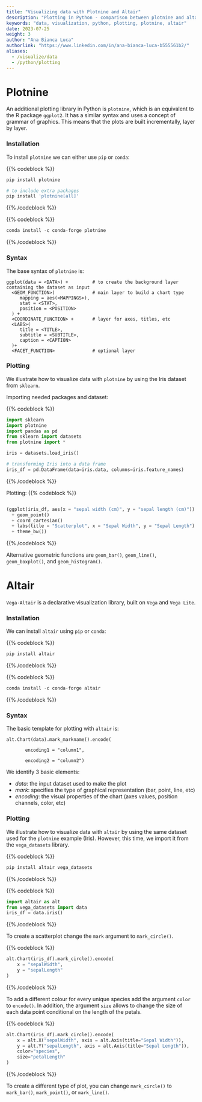 ```yaml
---
title: "Visualizing data with Plotnine and Altair"
description: "Plotting in Python - comparison between plotnine and altair"
keywords: "data, visualization, python, plotting, plotnine, altair"
date: 2023-07-25
weight: 3
author: "Ana Bianca Luca"
authorlink: "https://www.linkedin.com/in/ana-bianca-luca-b555561b2/"
aliases:
  - /visualize/data
  - /python/plotting
---
```


# Plotnine

An additional plotting library in Python is `plotnine`, which is an equivalent to the R package `ggplot2`. It has a similar syntax and uses a concept of grammar of graphics. This means that the plots are built incrementally, layer by layer. 

### Installation 

To install `plotnine` we can either use `pip` or `conda`: 

{{% codeblock %}}
```python
pip install plotnine

# to include extra packages
pip install 'plotnine[all]'
```
{{% /codeblock %}}

{{% codeblock %}}
```python
conda install -c conda-forge plotnine
```
{{% /codeblock %}}

### Syntax

The base syntax of `plotnine` is:


```
ggplot(data = <DATA>) +         # to create the background layer containing the dataset as input
  <GEOM_FUNCTION>(              # main layer to build a chart type
     mapping = aes(<MAPPINGS>),
     stat = <STAT>, 
     position = <POSITION>
  ) +
  <COORDINATE_FUNCTION> +       # layer for axes, titles, etc
  <LABS>(
     title = <TITLE>,
     subtitle = <SUBTITLE>,
     caption = <CAPTION>
  )+
  <FACET_FUNCTION>              # optional layer
```

### Plotting

We illustrate how to visualize data with `plotnine` by using the Iris dataset from `sklearn`. 

Importing needed packages and dataset:

{{% codeblock %}}
```python
import sklearn
import plotnine
import pandas as pd
from sklearn import datasets
from plotnine import *

iris = datasets.load_iris()

# transforming Iris into a data frame
iris_df = pd.DataFrame(data=iris.data, columns=iris.feature_names)
```
{{% /codeblock %}}

Plotting:
{{% codeblock %}}
```python

(ggplot(iris_df, aes(x = "sepal width (cm)", y = "sepal length (cm)"))
  + geom_point()
  + coord_cartesian()
  + labs(title = "Scatterplot", x = "Sepal Width", y = "Sepal Length")
  + theme_bw())

```
{{% /codeblock %}}

Alternative geometric functions are `geom_bar()`, `geom_line()`, `geom_boxplot()`, and `geom_histogram()`.

# Altair

`Vega-Altair` is a declarative visualization library, built on `Vega` and `Vega Lite`.

### Installation

We can install `altair` using `pip` or `conda`:

{{% codeblock %}}
```python
pip install altair
```
{{% /codeblock %}}

{{% codeblock %}}
```python
conda install -c conda-forge altair 
```
{{% /codeblock %}}

### Syntax

The basic template for plotting with `altair` is:

```
alt.Chart(data).mark_markname().encode( 

       encoding1 = "column1", 

       encoding2 = "column2")
```

We identify 3 basic elements: 
- *data*: the input dataset used to make the plot
- *mark*: specifies the type of graphical representation (bar, point, line, etc)
- *encoding*: the visual properties of the chart (axes values, position channels, color, etc)


### Plotting

We illustrate how to visualize data with `altair` by using the same dataset used for the `plotnine` example (Iris). However, this time, we import it from the `vega_datasets` library.

{{% codeblock %}}
```python
pip install altair vega_datasets 
```
{{% /codeblock %}}

{{% codeblock %}}
```python
import altair as alt
from vega_datasets import data
iris_df = data.iris()

```
{{% /codeblock %}}

To create a scatterplot change the `mark` argument to `mark_circle()`.

{{% codeblock %}}
```python
alt.Chart(iris_df).mark_circle().encode(
    x = "sepalWidth",
    y = "sepalLength"
)
```
{{% /codeblock %}}


To add a different colour for every unique species add the argument `color` to `encode()`. In addition, the argument `size` allows to change the size of each data point conditional on the length of the petals.

{{% codeblock %}}
```python
alt.Chart(iris_df).mark_circle().encode(
    x = alt.X("sepalWidth", axis = alt.Axis(title="Sepal Width")),
    y = alt.Y("sepalLength", axis = alt.Axis(title="Sepal Length")),
    color="species",
    size="petalLength"
)
```
{{% /codeblock %}}

To create a different type of plot, you can change `mark_circle()` to `mark_bar()`, `mark_point()`, or `mark_line()`. 



